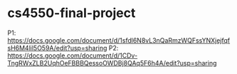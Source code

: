 # cs4550-final-project
P1: https://docs.google.com/document/d/1sfdl6N8vL3nQaRmzWQFssYNXjejfqfsH6M4lil5O59A/edit?usp=sharing
P2: https://docs.google.com/document/d/1CDv-TngRWxZLB2UqhOeFBBBQessoOWDBj8QAq5F6h4A/edit?usp=sharing
